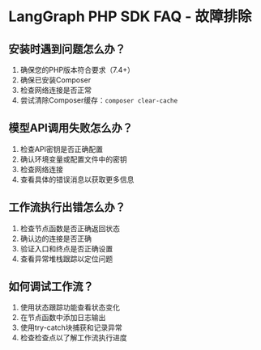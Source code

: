 # LangGraph PHP SDK FAQ - 故障排除

## 安装时遇到问题怎么办？
1. 确保您的PHP版本符合要求（7.4+）
2. 确保已安装Composer
3. 检查网络连接是否正常
4. 尝试清除Composer缓存：`composer clear-cache`

## 模型API调用失败怎么办？
1. 检查API密钥是否正确配置
2. 确认环境变量或配置文件中的密钥
3. 检查网络连接
4. 查看具体的错误消息以获取更多信息

## 工作流执行出错怎么办？
1. 检查节点函数是否正确返回状态
2. 确认边的连接是否正确
3. 验证入口和终点是否正确设置
4. 查看异常堆栈跟踪以定位问题

## 如何调试工作流？
1. 使用状态跟踪功能查看状态变化
2. 在节点函数中添加日志输出
3. 使用try-catch块捕获和记录异常
4. 检查检查点以了解工作流执行进度
